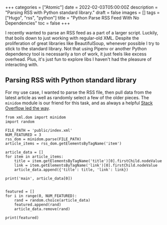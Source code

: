 +++
categories = ["Atomic"]
date = 2022-02-03T05:00:00Z
description = "Parsing RSS with Python standard library."
draft = false
images = []
tags = ["Hugo", "rss", "python"]
title = "Python Parse RSS Feed With No Dependencies"
toc = false
+++

I recently wanted to parse an RSS feed as a part of a larger script. Luckily, that boils down to just working with regular-old XML. Despite the proliferation of great libraries like BeautifulSoup, whenever possible I try to stick to the standard library. Not that using Pipenv or another Python dependency tool is necessarily a ton of work, it just feels like excess overhead. Plus, it's just fun to explore libs I haven't had the pleasure of interacting with.

## Parsing RSS with Python standard library

For my use case, I wanted to parse the RSS file, then pull data from the latest article as well as randomly select a few of the older pieces. The `minidom` module is our friend for this task, and as always a helpful [Stack Overflow led the way](https://codereview.stackexchange.com/questions/182363/parse-atom-rss-feed-with-xml-dom-minidom).

```
from xml.dom import minidom
import random

FILE_PATH = 'public/index.xml'
NUM_FEATURED = 3
rss_dom = minidom.parse(FILE_PATH)
article_items = rss_dom.getElementsByTagName('item')

article_data = []
for item in article_items:
    title = item.getElementsByTagName('title')[0].firstChild.nodeValue
    link = item.getElementsByTagName('link')[0].firstChild.nodeValue
    article_data.append({'title': title, 'link': link})

print('main', article_data[0])


featured = []
for i in range(0, NUM_FEATURED):
    rand = random.choice(article_data)
    featured.append(rand)
    article_data.remove(rand)

print(featured)

```
